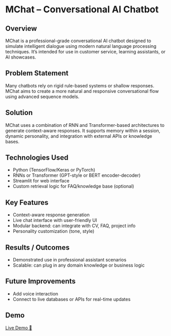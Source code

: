 # MChat – Conversational AI Chatbot

## Overview
MChat is a professional-grade conversational AI chatbot designed to simulate intelligent dialogue using modern natural language processing techniques. It’s intended for use in customer service, learning assistants, or AI showcases.

## Problem Statement
Many chatbots rely on rigid rule-based systems or shallow responses. MChat aims to create a more natural and responsive conversational flow using advanced sequence models.

## Solution
MChat uses a combination of RNN and Transformer-based architectures to generate context-aware responses. It supports memory within a session, dynamic personality, and integration with external APIs or knowledge bases.

## Technologies Used
- Python (TensorFlow/Keras or PyTorch)
- RNNs or Transformer (GPT-style or BERT encoder-decoder)
- Streamlit for web interface
- Custom retrieval logic for FAQ/knowledge base (optional)

## Key Features
- Context-aware response generation
- Live chat interface with user-friendly UI
- Modular backend: can integrate with CV, FAQ, project info
- Personality customization (tone, style)

## Results / Outcomes
- Demonstrated use in professional assistant scenarios
- Scalable: can plug in any domain knowledge or business logic

## Future Improvements
- Add voice interaction
- Connect to live databases or APIs for real-time updates

## Demo
[Live Demo 🔗](mchat.html)
